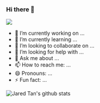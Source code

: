 ### Hi there 👋

<!--
**CheneyYin/CheneyYin** is a ✨ _special_ ✨ repository because its `README.md` (this file) appears on your GitHub profile.

Here are some ideas to get you started:
-->
<img src="https://visitor-badge.laobi.icu/badge?page_id=CheneyYin.readme" style="max-width:100%;">

- 🔭 I’m currently working on ...
- 🌱 I’m currently learning ...
- 👯 I’m looking to collaborate on ...
- 🤔 I’m looking for help with ...
- 💬 Ask me about ...
- 📫 How to reach me: ...
- 😄 Pronouns: ...
- ⚡ Fun fact: ...

![Jared Tan's github stats](https://github-readme-stats.vercel.app/api?username=CheneyYin&show_icons=true&theme=radical)
